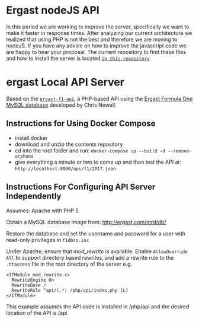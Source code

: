 # Ergast nodeJS API
In this period we are working to improve the server, specifically we want to make it faster in response times. 
After analyzing our current architecture we realized that using PHP is not the best and therefore we are moving to nodeJS. 
If you have any advice on how to improve the javascript code we are happy to hear your proposal.
The current repository to find these files and how to install the server is located [`in this repository`](https://github.com/Edivad99/NJS-ErgastF1API)

# ergast Local API Server

Based on the [`ergast-f1-api`](https://github.com/jcnewell/ergast-f1-api), a PHP-based API using the [Ergast Formula One MySQL database](http://ergast.com/mrd/) developed by Chris Newell.

## Instructions for Using Docker Compose

- install docker
- download and unzip the contents repository 
- cd into the root folder and run: `docker-compose up --build -d --remove-orphans`
- give everything a minute or two to come up and then test the API at: `http://localhost:8000/api/f1/2017.json`

## Instructions For Configuring API Server Independently

Assumes: Apache with PHP 5

Obtain a MySQL database image from: http://ergast.com/mrd/db/

Restore the database and set the username and password for a user with read-only privileges in `f1dbro.inc`

Under Apache, ensure that *mod_rewrite* is available. Enable `AllowOverride All` to support directory based rewrites, and add a rewrite rule to the `.htaccess` file in the root directory of the server e.g.

```
<IfModule mod_rewrite.c>
  RewriteEngine On
  RewriteBase /
  RewriteRule ^api/(.*) /php/api/index.php [L]
</IfModule>
```

This example assumes the API code is installed in /php/api and the desired location of the API is /api
